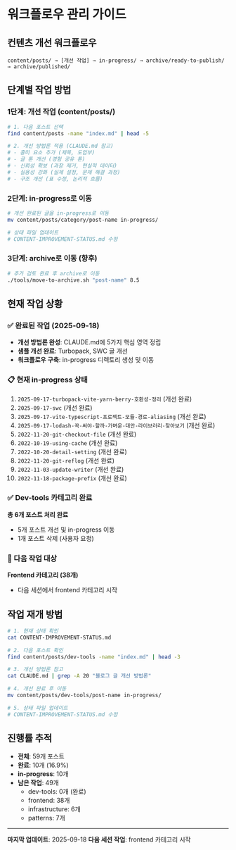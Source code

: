 # 워크플로우 관리 가이드

## 컨텐츠 개선 워크플로우

```
content/posts/ → [개선 작업] → in-progress/ → archive/ready-to-publish/ → archive/published/
```

## 단계별 작업 방법

### 1단계: 개선 작업 (content/posts/)
```bash
# 1. 다음 포스트 선택
find content/posts -name "index.md" | head -5

# 2. 개선 방법론 적용 (CLAUDE.md 참고)
# - 흥미 요소 추가 (제목, 도입부)
# - 글 톤 개선 (경험 공유 톤)
# - 신뢰성 확보 (과장 제거, 현실적 데이터)
# - 실용성 강화 (실제 설정, 문제 해결 과정)
# - 구조 개선 (표 수정, 논리적 흐름)
```

### 2단계: in-progress로 이동
```bash
# 개선 완료된 글을 in-progress로 이동
mv content/posts/category/post-name in-progress/

# 상태 파일 업데이트
# CONTENT-IMPROVEMENT-STATUS.md 수정
```

### 3단계: archive로 이동 (향후)
```bash
# 추가 검토 완료 후 archive로 이동
./tools/move-to-archive.sh "post-name" 8.5
```

## 현재 작업 상황

### ✅ 완료된 작업 (2025-09-18)
- **개선 방법론 완성**: CLAUDE.md에 5가지 핵심 영역 정립
- **샘플 개선 완료**: Turbopack, SWC 글 개선
- **워크플로우 구축**: in-progress 디렉토리 생성 및 이동

### 📋 현재 in-progress 상태
1. `2025-09-17-turbopack-vite-yarn-berry-호환성-정리` (개선 완료)
2. `2025-09-17-swc` (개선 완료)
3. `2025-09-17-vite-typescript-프로젝트-모듈-경로-aliasing` (개선 완료)
4. `2025-09-17-lodash-꼭-써야-할까-가벼운-대안-라이브러리-찾아보기` (개선 완료)
5. `2022-11-20-git-checkout-file` (개선 완료)
6. `2022-10-19-using-cache` (개선 완료)
7. `2022-10-20-detail-setting` (개선 완료)
8. `2022-11-20-git-reflog` (개선 완료)
9. `2022-11-03-update-writer` (개선 완료)
10. `2022-11-18-package-prefix` (개선 완료)

### ✅ Dev-tools 카테고리 완료
**총 6개 포스트 처리 완료**
- 5개 포스트 개선 및 in-progress 이동
- 1개 포스트 삭제 (사용자 요청)

### 🔄 다음 작업 대상
**Frontend 카테고리 (38개)**
- 다음 세션에서 frontend 카테고리 시작

## 작업 재개 방법

```bash
# 1. 현재 상태 확인
cat CONTENT-IMPROVEMENT-STATUS.md

# 2. 다음 포스트 확인
find content/posts/dev-tools -name "index.md" | head -3

# 3. 개선 방법론 참고
cat CLAUDE.md | grep -A 20 "블로그 글 개선 방법론"

# 4. 개선 완료 후 이동
mv content/posts/dev-tools/post-name in-progress/

# 5. 상태 파일 업데이트
# CONTENT-IMPROVEMENT-STATUS.md 수정
```

## 진행률 추적

- **전체**: 59개 포스트
- **완료**: 10개 (16.9%)
- **in-progress**: 10개
- **남은 작업**: 49개
  - dev-tools: 0개 (완료)
  - frontend: 38개
  - infrastructure: 6개
  - patterns: 7개

---

**마지막 업데이트**: 2025-09-18
**다음 세션 작업**: frontend 카테고리 시작